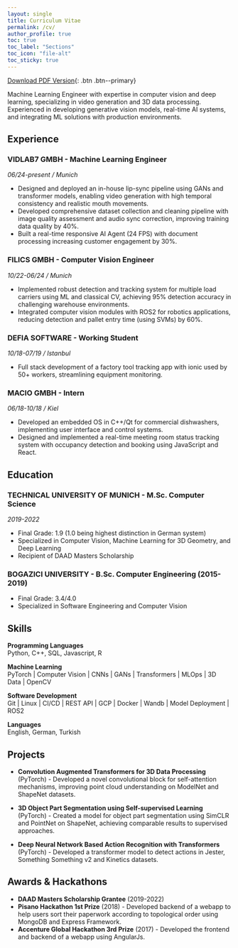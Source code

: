 ```yaml
---
layout: single
title: Curriculum Vitae
permalink: /cv/
author_profile: true
toc: true
toc_label: "Sections"
toc_icon: "file-alt"
toc_sticky: true
---
```


[Download PDF Version](/assets/files/cv.pdf){: .btn .btn--primary}

Machine Learning Engineer with expertise in computer vision and deep learning, specializing in video generation and 3D data processing. Experienced in developing generative vision models, real-time AI systems, and integrating ML solutions with production environments.

## Experience

### VIDLAB7 GMBH - Machine Learning Engineer
*06/24-present / Munich*

- Designed and deployed an in-house lip-sync pipeline using GANs and transformer models, enabling video generation with high temporal consistency and realistic mouth movements.
- Developed comprehensive dataset collection and cleaning pipeline with image quality assessment and audio sync correction, improving training data quality by 40%.
- Built a real-time responsive AI Agent (24 FPS) with document processing increasing customer engagement by 30%.

### FILICS GMBH - Computer Vision Engineer
*10/22-06/24 / Munich*

- Implemented robust detection and tracking system for multiple load carriers using ML and classical CV, achieving 95% detection accuracy in challenging warehouse environments.
- Integrated computer vision modules with ROS2 for robotics applications, reducing detection and pallet entry time (using SVMs) by 60%.

### DEFIA SOFTWARE - Working Student
*10/18-07/19 / Istanbul*

- Full stack development of a factory tool tracking app with ionic used by 50+ workers, streamlining equipment monitoring.

### MACIO GMBH - Intern
*06/18-10/18 / Kiel*

- Developed an embedded OS in C++/Qt for commercial dishwashers, implementing user interface and control systems.
- Designed and implemented a real-time meeting room status tracking system with occupancy detection and booking using JavaScript and React.

## Education

### TECHNICAL UNIVERSITY OF MUNICH - M.Sc. Computer Science
*2019-2022*

- Final Grade: 1.9 (1.0 being highest distinction in German system)
- Specialized in Computer Vision, Machine Learning for 3D Geometry, and Deep Learning
- Recipient of DAAD Masters Scholarship

### BOGAZICI UNIVERSITY - B.Sc. Computer Engineering (2015-2019)

- Final Grade: 3.4/4.0
- Specialized in Software Engineering and Computer Vision

## Skills

**Programming Languages**  
Python, C++, SQL, Javascript, R

**Machine Learning**  
PyTorch | Computer Vision | CNNs | GANs | Transformers | MLOps | 3D Data | OpenCV

**Software Development**  
Git | Linux | CI/CD | REST API | GCP | Docker | Wandb | Model Deployment | ROS2

**Languages**  
English, German, Turkish  


## Projects

- **Convolution Augmented Transformers for 3D Data Processing** (PyTorch) - Developed a novel convolutional block for self-attention mechanisms, improving point cloud understanding on ModelNet and ShapeNet datasets.

- **3D Object Part Segmentation using Self-supervised Learning** (PyTorch) - Created a model for object part segmentation using SimCLR and PointNet on ShapeNet, achieving comparable results to supervised approaches.

- **Deep Neural Network Based Action Recognition with Transformers** (PyTorch) - Developed a transformer model to detect actions in Jester, Something Something v2 and Kinetics datasets.

## Awards & Hackathons

- **DAAD Masters Scholarship Grantee** (2019-2022)
- **Pisano Hackathon 1st Prize** (2018) - Developed backend of a webapp to help users sort their paperwork according to topological order using MongoDB and Express Framework.
- **Accenture Global Hackathon 3rd Prize** (2017) - Developed the frontend and backend of a webapp using AngularJs.